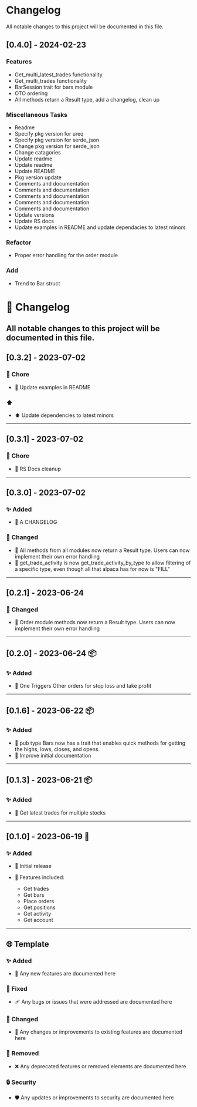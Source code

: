 # Changelog

All notable changes to this project will be documented in this file.

## [0.4.0] - 2024-02-23

### Features

- Get_multi_latest_trades functionality
- Get_multi_trades functionality
- BarSession trait for bars module
- OTO ordering
- All methods return a Result type, add a changelog, clean up

### Miscellaneous Tasks

- Readme
- Specify pkg version for ureq
- Specify pkg version for serde_json
- Change pkg version for serde_json
- Change catagories
- Update readme
- Update readme
- Update README
- Pkg version update
- Comments and documentation
- Comments and documentation
- Comments and documentation
- Comments and documentation
- Comments and documentation
- Update versions
- Update RS docs
- Update examples in README and update dependacies to latest minors

### Refactor

- Proper error handling for the order module

### Add

- Trend to Bar struct

# 🚀 Changelog

## All notable changes to this project will be documented in this file.

## [0.3.2] - 2023-07-02

### 📝 Chore

- 📝 Update examples in README

### ⬆️

- ⬆️ Update dependencies to latest minors

---

## [0.3.1] - 2023-07-02

### 📝 Chore

- 📝 RS Docs cleanup

---

## [0.3.0] - 2023-07-02

### ✨ Added

- 🌟 A CHANGELOG

### 🔄 Changed

- 🔄 All methods from all modules now return a Result type. Users can now implement their own error handling
- 🔄 get_trade_activity is now get_trade_activity_by_type to allow filtering of a specific type, even though all that alpaca has for now is "FILL"

---

## [0.2.1] - 2023-06-24

### 🔄 Changed

- 🔄 Order module methods now return a Result type. Users can now implement their own error handling

---

## [0.2.0] - 2023-06-24 📦

### ✨ Added

- 🌟 One Triggers Other orders for stop loss and take profit

---

## [0.1.6] - 2023-06-22 📦

### ✨ Added

- 🌟 pub type Bars now has a trait that enables quick methods for getting the highs, lows, closes, and opens.
- 🌟 Improve initial documentation

---

## [0.1.3] - 2023-06-21 📦

### ✨ Added

- 🌟 Get latest trades for multiple stocks

---

## [0.1.0] - 2023-06-19 🎉

### ✨ Added

- 🎈 Initial release

- 🚀 Features included:
  - Get trades
  - Get bars
  - Place orders
  - Get positions
  - Get activity
  - Get account

---

## 🌐 Template

### ✨ Added

- 🚀 Any new features are documented here

### 🐞 Fixed

- 🩹 Any bugs or issues that were addressed are documented here

### 🔄 Changed

- 🔄 Any changes or improvements to existing features are documented here

### 🚫 Removed

- ❌ Any deprecated features or removed elements are documented here

### 🔒 Security

- 🛡️ Any updates or improvements to security are documented here
